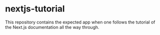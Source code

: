 # nextjs-tutorial
This repository contains the expected app when one follows the tutorial of the Next.js documentation all the way through.


